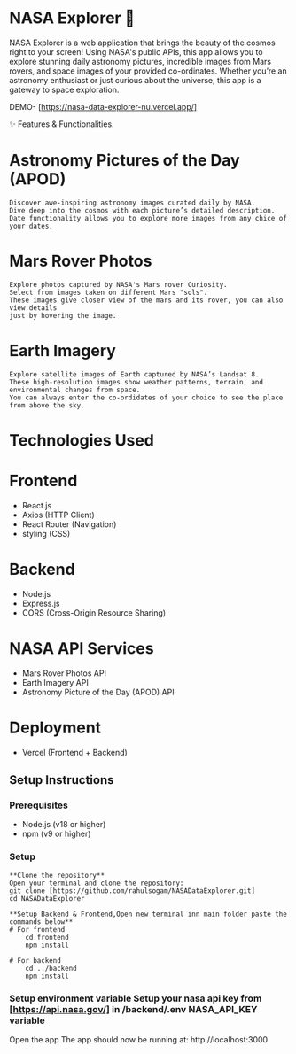 # NASA Explorer 🚀

NASA Explorer is a web application that brings the beauty of the cosmos right to your screen! Using NASA's public APIs, this app allows you to explore stunning daily astronomy pictures, incredible images from Mars rovers, and space images of your provided co-ordinates. Whether you’re an astronomy enthusiast or just curious about the universe, this app is a gateway to space exploration.

DEMO- [https://nasa-data-explorer-nu.vercel.app/]

✨ Features & Functionalities.
# Astronomy Pictures of the Day (APOD)
    Discover awe-inspiring astronomy images curated daily by NASA. 
    Dive deep into the cosmos with each picture’s detailed description.
    Date functionality allows you to explore more images from any chice of your dates.

# Mars Rover Photos
    Explore photos captured by NASA's Mars rover Curiosity. 
    Select from images taken on different Mars "sols".
    These images give closer view of the mars and its rover, you can also view details 
    just by hovering the image.

# Earth Imagery
    Explore satellite images of Earth captured by NASA’s Landsat 8.
    These high-resolution images show weather patterns, terrain, and environmental changes from space.
    You can always enter the co-ordidates of your choice to see the place from above the sky.

# Technologies Used
    
# Frontend
- React.js
- Axios (HTTP Client)
- React Router (Navigation)
- styling (CSS)

# Backend
- Node.js
- Express.js
- CORS (Cross-Origin Resource Sharing)

# NASA API Services
- Mars Rover Photos API
- Earth Imagery API
- Astronomy Picture of the Day (APOD) API


# Deployment
- Vercel (Frontend + Backend)

## Setup Instructions

### Prerequisites
- Node.js (v18 or higher)
- npm (v9 or higher)

### Setup
    
    **Clone the repository**
    Open your terminal and clone the repository:
    git clone [https://github.com/rahulsogam/NASADataExplorer.git]
    cd NASADataExplorer

    **Setup Backend & Frontend,Open new terminal inn main folder paste the commands below**
    # For frontend
        cd frontend
        npm install

    # For backend
        cd ../backend
        npm install
    

### Setup environment variable Setup your nasa api key from [https://api.nasa.gov/] in /backend/.env NASA_API_KEY variable

Open the app The app should now be running at: http://localhost:3000
